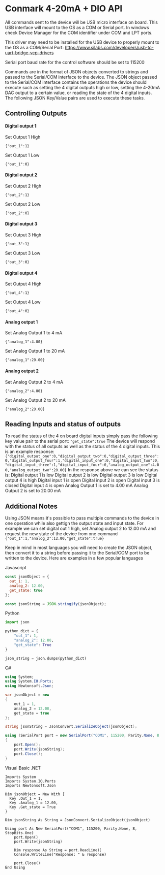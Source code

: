 # Conmark 4-20mA + DIO API

All commands sent to the device will be USB micro interface on board.  This USB interface will mount to the OS as a COM or Serial port.  In windows check Device Manager for the COM identifier under COM and LPT ports.

This driver may need to be installed for the USB device to properly mount to the OS as a COM/Serial Port:
https://www.silabs.com/developers/usb-to-uart-bridge-vcp-drivers

Serial port baud rate for the control software should be set to 115200

Commands are in the format of JSON objects converted to strings and passed to the Serial/COM interface to the device.  The JSON object passed to the Serial/COM interface contains the operations the device should execute such as setting the 4 digital outputs high or low, setting the 4-20mA DAC output to a certain value, or reading the state of the 4 digital inputs.  The following JSON Key/Value pairs are used to execute these tasks.

## Controlling Outputs

#### Digital output 1

Set Output 1 High

``
{"out_1":1}
``

Set Output 1 Low

``
{"out_1":0}
``

#### Digital output 2

Set Output 2 High

``
{"out_2":1}
``

Set Output 2 Low

``
{"out_2":0}
``

#### Digital output 3

Set Output 3 High

``
{"out_3":1}
``

Set Output 3 Low

``
{"out_3":0}
``

#### Digital output 4

Set Output 4 High

``
{"out_4":1}
``

Set Output 4 Low

``
{"out_4":0}
``

#### Analog output 1

Set Analog Output 1 to 4 mA

``
{"analog_1":4.00}
``

Set Analog Output 1 to 20 mA

``
{"analog_1":20.00}
``

#### Analog output 2

Set Analog Output 2 to 4 mA

``
{"analog_2":4.00}
``

Set Analog Output 2 to 20 mA

``
{"analog_2":20.00}
``

## Reading Inputs and status of outputs
To read the status of the 4 on board digital inputs simply pass the following key value pair to the serial port:
``
"get_state":true
``
The device will respond with the status of all outputs as well as the status of the 4 digital inputs.  This is an example response:
``
{"digital_output_one":0,"digital_output_two":0,"digital_output_three":0,"digital_output_four":1,"digital_input_one":0,"digital_input_two":0,"digital_input_three":1,"digital_input_four":0,"analog_output_one":4.00,"analog_output_two":20.00}
``
In the response above we can see the status is:
Digital output 1 is low
Digital output 2 is low
Digital output 3 is low
Digital output 4 is high
Digital input 1 is open
Digital input 2 is open
Digital input 3 is closed
Digital input 4 is open
Analog Output 1 is set to 4.00 mA
Analog Output 2 is set to 20.00 mA

## Additional Notes
Using JSON means it's possible to pass multiple commands to the device in one operation while also gettign the output state and input state.  For example we can set digital out 1 high, set Analog output 2 to 12.00 mA and request the new state of the device from one command
``
{"out_1":1,"analog_2":12.00,"get_state":true}
``

Keep in mind in most languages you will need to create the JSON object, then convert it to a string before passing it to the Serial/COM port to be written to the device.  Here are examples in a few popular languages

Javascript
```javascript
const jsonObject = {
  out_1: 1,
  analog_2: 12.00,
  get_state: true
};

const jsonString = JSON.stringify(jsonObject);
```
Python
```python
import json

python_dict = {
    "out_1": 1,
    "analog_2": 12.00,
    "get_state": True
}

json_string = json.dumps(python_dict)
```
C#
```C#
using System;
using System.IO.Ports;
using Newtonsoft.Json;

var jsonObject = new
{
    out_1 = 1,
    analog_2 = 12.00,
    get_state = true
};

string jsonString = JsonConvert.SerializeObject(jsonObject);

using (SerialPort port = new SerialPort("COM1", 115200, Parity.None, 8, StopBits.One))
{
    port.Open();
    port.Write(jsonString);
    port.Close();
}
```
Visual Basic .NET

```.NET
Imports System
Imports System.IO.Ports
Imports Newtonsoft.Json

Dim jsonObject = New With {
  Key .Out_1 = 1,
  Key .Analog_1 = 12.00,
  Key .Get_state = True
}

Dim jsonString As String = JsonConvert.SerializeObject(jsonObject)

Using port As New SerialPort("COM1", 115200, Parity.None, 8, StopBits.One)
    port.Open()
    port.Write(jsonString)

    Dim response As String = port.ReadLine()
    Console.WriteLine("Response: " & response)

    port.Close()
End Using
```
